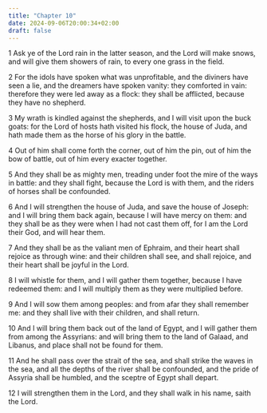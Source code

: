 ```yaml
---
title: "Chapter 10"
date: 2024-09-06T20:00:34+02:00
draft: false
---
```



1 Ask ye of the Lord rain in the latter season, and the Lord will make snows, and will give them showers of rain, to every one grass in the field.

2 For the idols have spoken what was unprofitable, and the diviners have seen a lie, and the dreamers have spoken vanity: they comforted in vain: therefore they were led away as a flock: they shall be afflicted, because they have no shepherd.

3 My wrath is kindled against the shepherds, and I will visit upon the buck goats: for the Lord of hosts hath visited his flock, the house of Juda, and hath made them as the horse of his glory in the battle.

4 Out of him shall come forth the corner, out of him the pin, out of him the bow of battle, out of him every exacter together.

5 And they shall be as mighty men, treading under foot the mire of the ways in battle: and they shall fight, because the Lord is with them, and the riders of horses shall be confounded.

6 And I will strengthen the house of Juda, and save the house of Joseph: and I will bring them back again, because I will have mercy on them: and they shall be as they were when I had not cast them off, for I am the Lord their God, and will hear them.

7 And they shall be as the valiant men of Ephraim, and their heart shall rejoice as through wine: and their children shall see, and shall rejoice, and their heart shall be joyful in the Lord.

8 I will whistle for them, and I will gather them together, because I have redeemed them: and I will multiply them as they were multiplied before.

9 And I will sow them among peoples: and from afar they shall remember me: and they shall live with their children, and shall return.

10 And I will bring them back out of the land of Egypt, and I will gather them from among the Assyrians: and will bring them to the land of Galaad, and Libanus, and place shall not be found for them.

11 And he shall pass over the strait of the sea, and shall strike the waves in the sea, and all the depths of the river shall be confounded, and the pride of Assyria shall be humbled, and the sceptre of Egypt shall depart.

12 I will strengthen them in the Lord, and they shall walk in his name, saith the Lord.

